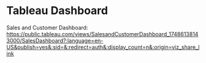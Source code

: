 # Tableau Dashboard

Sales and Customer Dashboard:
https://public.tableau.com/views/SalesandCustomerDashboard_17486138143000/SalesDashboard?:language=en-US&publish=yes&:sid=&:redirect=auth&:display_count=n&:origin=viz_share_link
